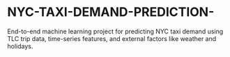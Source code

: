 # NYC-TAXI-DEMAND-PREDICTION-
End-to-end machine learning project for predicting NYC taxi demand using TLC trip data, time-series features, and external factors like weather and holidays.
